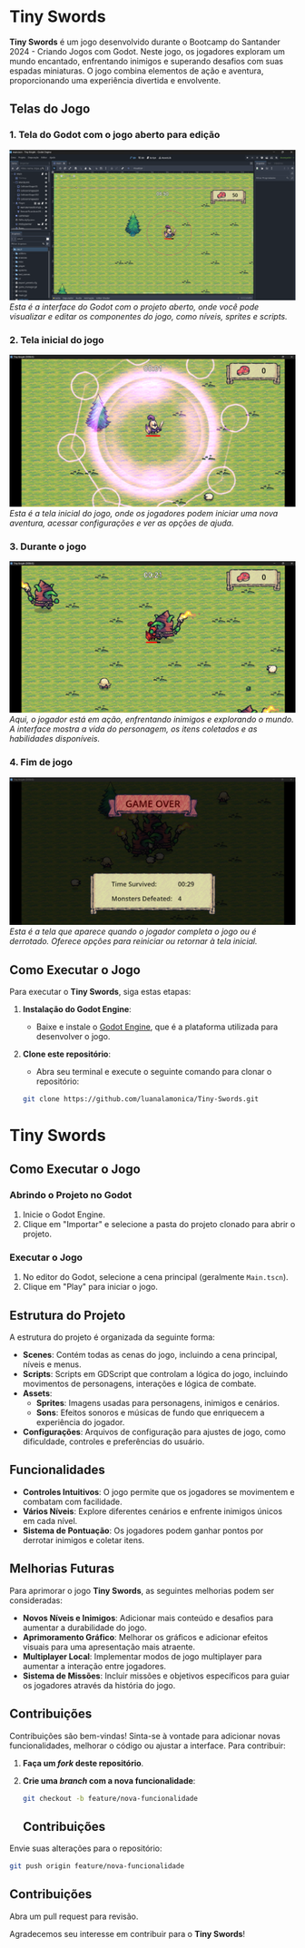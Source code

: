 # Tiny Swords

**Tiny Swords** é um jogo desenvolvido durante o Bootcamp do Santander 2024 - Criando Jogos com Godot. Neste jogo, os jogadores exploram um mundo encantado, enfrentando inimigos e superando desafios com suas espadas miniaturas. O jogo combina elementos de ação e aventura, proporcionando uma experiência divertida e envolvente.

## Telas do Jogo

### 1. Tela do Godot com o jogo aberto para edição

![Tela do Godot](https://github.com/luanalamonica/Tiny-Swords/blob/main/primeira%20tela.png?raw=true)	
*Esta é a interface do Godot com o projeto aberto, onde você pode visualizar e editar os componentes do jogo, como níveis, sprites e scripts.*

### 2. Tela inicial do jogo

![Tela Inicial](https://github.com/luanalamonica/Tiny-Swords/blob/main/segunda%20tela.png?raw=true)
*Esta é a tela inicial do jogo, onde os jogadores podem iniciar uma nova aventura, acessar configurações e ver as opções de ajuda.*

### 3. Durante o jogo

![Durante o Jogo](https://github.com/luanalamonica/Tiny-Swords/blob/main/terceira%20tela.png?raw=true)
*Aqui, o jogador está em ação, enfrentando inimigos e explorando o mundo. A interface mostra a vida do personagem, os itens coletados e as habilidades disponíveis.*

### 4. Fim de jogo

![Fim de Jogo](https://github.com/luanalamonica/Tiny-Swords/blob/main/quarta%20tela.png?raw=true)
*Esta é a tela que aparece quando o jogador completa o jogo ou é derrotado. Oferece opções para reiniciar ou retornar à tela inicial.*

## Como Executar o Jogo

Para executar o **Tiny Swords**, siga estas etapas:

1. **Instalação do Godot Engine**:
   - Baixe e instale o [Godot Engine](https://godotengine.org/download), que é a plataforma utilizada para desenvolver o jogo.

2. **Clone este repositório**:
   - Abra seu terminal e execute o seguinte comando para clonar o repositório:

   ```bash
   git clone https://github.com/luanalamonica/Tiny-Swords.git
   ```
# Tiny Swords

## Como Executar o Jogo

### Abrindo o Projeto no Godot

1. Inicie o Godot Engine.
2. Clique em "Importar" e selecione a pasta do projeto clonado para abrir o projeto.

### Executar o Jogo

1. No editor do Godot, selecione a cena principal (geralmente `Main.tscn`).
2. Clique em "Play" para iniciar o jogo.

## Estrutura do Projeto

A estrutura do projeto é organizada da seguinte forma:

- **Scenes**: Contém todas as cenas do jogo, incluindo a cena principal, níveis e menus.
- **Scripts**: Scripts em GDScript que controlam a lógica do jogo, incluindo movimentos de personagens, interações e lógica de combate.
- **Assets**:
  - **Sprites**: Imagens usadas para personagens, inimigos e cenários.
  - **Sons**: Efeitos sonoros e músicas de fundo que enriquecem a experiência do jogador.
- **Configurações**: Arquivos de configuração para ajustes de jogo, como dificuldade, controles e preferências do usuário.

## Funcionalidades

- **Controles Intuitivos**: O jogo permite que os jogadores se movimentem e combatam com facilidade.
- **Vários Níveis**: Explore diferentes cenários e enfrente inimigos únicos em cada nível.
- **Sistema de Pontuação**: Os jogadores podem ganhar pontos por derrotar inimigos e coletar itens.

## Melhorias Futuras

Para aprimorar o jogo **Tiny Swords**, as seguintes melhorias podem ser consideradas:

- **Novos Níveis e Inimigos**: Adicionar mais conteúdo e desafios para aumentar a durabilidade do jogo.
- **Aprimoramento Gráfico**: Melhorar os gráficos e adicionar efeitos visuais para uma apresentação mais atraente.
- **Multiplayer Local**: Implementar modos de jogo multiplayer para aumentar a interação entre jogadores.
- **Sistema de Missões**: Incluir missões e objetivos específicos para guiar os jogadores através da história do jogo.

## Contribuições

Contribuições são bem-vindas! Sinta-se à vontade para adicionar novas funcionalidades, melhorar o código ou ajustar a interface. Para contribuir:

1. **Faça um _fork_ deste repositório**.
2. **Crie uma _branch_ com a nova funcionalidade**:

   ```bash
   git checkout -b feature/nova-funcionalidade
   ```

   ## Contribuições

Envie suas alterações para o repositório:

```bash
git push origin feature/nova-funcionalidade
```

## Contribuições

Abra um pull request para revisão.

Agradecemos seu interesse em contribuir para o **Tiny Swords**!
